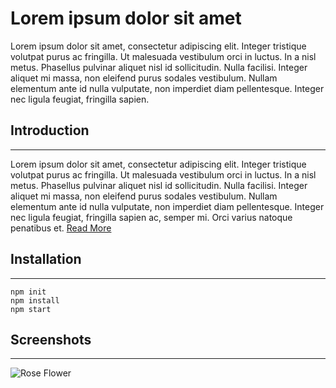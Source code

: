 # Lorem ipsum dolor sit amet

Lorem ipsum dolor sit amet, consectetur adipiscing elit. Integer tristique volutpat purus ac fringilla. Ut malesuada vestibulum orci in luctus. In a nisl metus. Phasellus pulvinar aliquet nisl id sollicitudin. Nulla facilisi. Integer aliquet mi massa, non eleifend purus sodales vestibulum. Nullam elementum ante id nulla vulputate, non imperdiet diam pellentesque. Integer nec ligula feugiat, fringilla sapien.

## Introduction
---

Lorem ipsum dolor sit amet, consectetur adipiscing elit. Integer tristique volutpat purus ac fringilla. Ut malesuada vestibulum orci in luctus. In a nisl metus. Phasellus pulvinar aliquet nisl id sollicitudin. Nulla facilisi. Integer aliquet mi massa, non eleifend purus sodales vestibulum. Nullam elementum ante id nulla vulputate, non imperdiet diam pellentesque. Integer nec ligula feugiat, fringilla sapien ac, semper mi. Orci varius natoque penatibus et.
[Read More](http://www.google.com/?q=something)


## Installation
---

```
npm init
npm install
npm start
```

## Screenshots
---

![Rose Flower](https://images.pexels.com/photos/67636/rose-blue-flower-rose-blooms-67636.jpeg?auto=compress&cs=tinysrgb&dpr=1&w=500)


